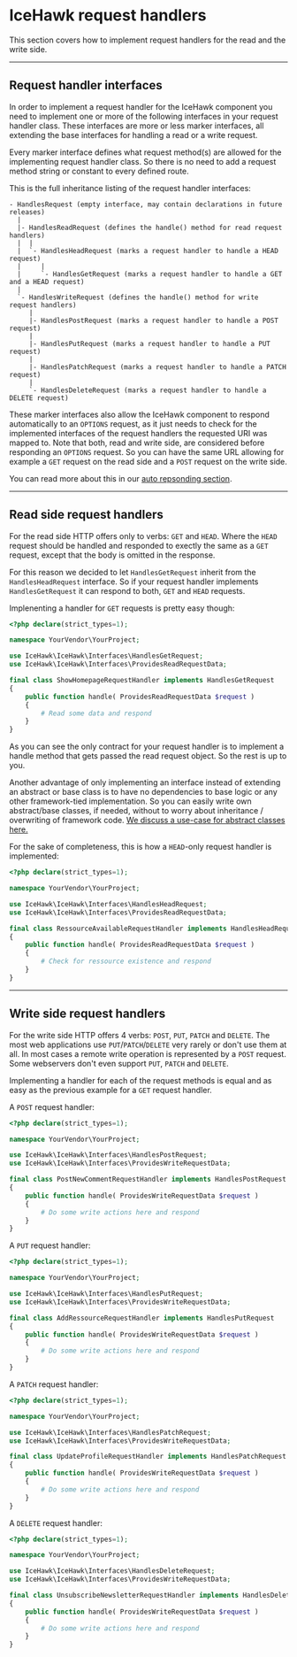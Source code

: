 # IceHawk request handlers 

This section covers how to implement request handlers for the read and the write side.

<hr class="blockspace">

## Request handler interfaces

In order to implement a request handler for the IceHawk component you need to implement one or more of 
the following interfaces in your request handler class. These interfaces are more or less marker interfaces, all extending the base interfaces for 
handling a read or a write request.
 
Every marker interface defines what request method(s) are allowed for the implementing request handler class. 
So there is no need to add a request method string or constant to every defined route.
  
This is the full inheritance listing of the request handler interfaces:

```
- HandlesRequest (empty interface, may contain declarations in future releases)
  |
  |- HandlesReadRequest (defines the handle() method for read request handlers)
  |  |
  |  `- HandlesHeadRequest (marks a request handler to handle a HEAD request)
  |     |
  |     `- HandlesGetRequest (marks a request handler to handle a GET and a HEAD request)
  |
  `- HandlesWriteRequest (defines the handle() method for write request handlers)
     |
     |- HandlesPostRequest (marks a request handler to handle a POST request)
     |
     |- HandlesPutRequest (marks a request handler to handle a PUT request)
     |
     |- HandlesPatchRequest (marks a request handler to handle a PATCH request)
     |
     `- HandlesDeleteRequest (marks a request handler to handle a DELETE request)
```
 
These marker interfaces also allow the IceHawk component to respond automatically to an `OPTIONS` request, as it just needs
to check for the implemented interfaces of the request handlers the requested URI was mapped to. Note that both, read and write side, are considered before responding an `OPTIONS` request.
So you can have the same URL allowing for example a `GET` request on the read side and a `POST` request on the write side. 

You can read more about this in our [auto repsonding section](@baseUrl@/docs/icehawk/auto-responding.html).

<hr class="blockspace">

## Read side request handlers

For the read side HTTP offers only to verbs: `GET` and `HEAD`.
Where the `HEAD` request should be handled and responded to exectly the same as a `GET` request, except that the body is omitted in the response.

For this reason we decided to let `HandlesGetRequest` inherit from the `HandlesHeadRequest` interface. So if your request handler implements 
`HandlesGetRequest` it can respond to both, `GET` and `HEAD` requests.
 
Implenenting a handler for `GET` requests is pretty easy though:

```php
<?php declare(strict_types=1);

namespace YourVendor\YourProject;

use IceHawk\IceHawk\Interfaces\HandlesGetRequest;
use IceHawk\IceHawk\Interfaces\ProvidesReadRequestData;

final class ShowHomepageRequestHandler implements HandlesGetRequest
{
	public function handle( ProvidesReadRequestData $request )
	{
		# Read some data and respond
	}
}
```

As you can see the only contract for your request handler is to implement a handle method that gets passed the read request object. So the rest is up to you.

Another advantage of only implementing an interface instead of extending an abstract or base class is to have no dependencies to 
base logic or any other framework-tied implementation. So you can easily write own abstract/base classes, if needed, without to worry about 
inheritance / overwriting of framework code. [We discuss a use-case for abstract classes here.](@baseUrl@/docs/icehawk/dependency-injection.html)
  
For the sake of completeness, this is how a `HEAD`-only request handler is implemented:

```php
<?php declare(strict_types=1);

namespace YourVendor\YourProject;

use IceHawk\IceHawk\Interfaces\HandlesHeadRequest;
use IceHawk\IceHawk\Interfaces\ProvidesReadRequestData;

final class RessourceAvailableRequestHandler implements HandlesHeadRequest
{
	public function handle( ProvidesReadRequestData $request )
	{
		# Check for ressource existence and respond
	}
}
```
  
<hr class="blockspace">

## Write side request handlers

For the write side HTTP offers 4 verbs: `POST`, `PUT`, `PATCH` and `DELETE`. The most web applications use `PUT`/`PATCH`/`DELETE` very rarely or don't use them at all.
In most cases a remote write operation is represented by a `POST` request. Some webservers don't even support `PUT`, `PATCH` and `DELETE`.
  
Implementing a handler for each of the request methods is equal and as easy as the previous example for a `GET` request handler.

A `POST` request handler:

```php
<?php declare(strict_types=1);

namespace YourVendor\YourProject;

use IceHawk\IceHawk\Interfaces\HandlesPostRequest;
use IceHawk\IceHawk\Interfaces\ProvidesWriteRequestData;

final class PostNewCommentRequestHandler implements HandlesPostRequest
{
	public function handle( ProvidesWriteRequestData $request )
	{
		# Do some write actions here and respond
	}
}
```

A `PUT` request handler:

```php
<?php declare(strict_types=1);

namespace YourVendor\YourProject;

use IceHawk\IceHawk\Interfaces\HandlesPutRequest;
use IceHawk\IceHawk\Interfaces\ProvidesWriteRequestData;

final class AddRessourceRequestHandler implements HandlesPutRequest
{
	public function handle( ProvidesWriteRequestData $request )
	{
		# Do some write actions here and respond
	}
}
```

A `PATCH` request handler:

```php
<?php declare(strict_types=1);

namespace YourVendor\YourProject;

use IceHawk\IceHawk\Interfaces\HandlesPatchRequest;
use IceHawk\IceHawk\Interfaces\ProvidesWriteRequestData;

final class UpdateProfileRequestHandler implements HandlesPatchRequest
{
	public function handle( ProvidesWriteRequestData $request )
	{
		# Do some write actions here and respond
	}
}
```

A `DELETE` request handler:

```php
<?php declare(strict_types=1);

namespace YourVendor\YourProject;

use IceHawk\IceHawk\Interfaces\HandlesDeleteRequest;
use IceHawk\IceHawk\Interfaces\ProvidesWriteRequestData;

final class UnsubscribeNewsletterRequestHandler implements HandlesDeleteRequest
{
	public function handle( ProvidesWriteRequestData $request )
	{
		# Do some write actions here and respond
	}
}
```
